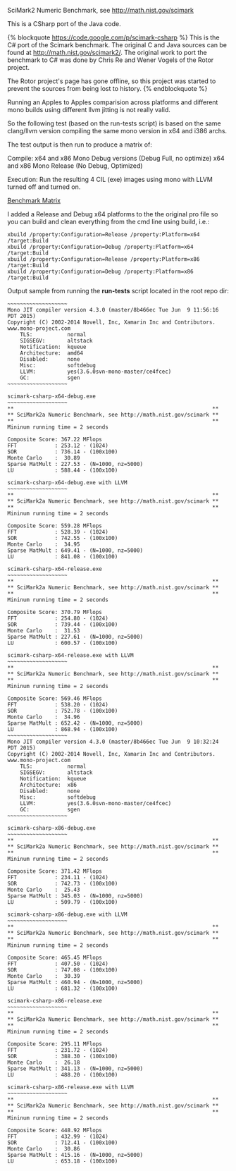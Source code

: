 SciMark2 Numeric Benchmark, see http://math.nist.gov/scimark

This is a CSharp port of the Java code. 

{% blockquote https://code.google.com/p/scimark-csharp %}
This is the C# port of the Scimark benchmark. The original C and Java sources can be found at http://math.nist.gov/scimark2/. The original work to port the benchmark to C# was done by Chris Re and Wener Vogels of the Rotor project.

The Rotor project's page has gone offline, so this project was started to prevent the sources from being lost to history.
{% endblockquote %}

Running an Apples to Apples comparision across platforms and different mono builds using different llvm jitting is not really valid. 

So the following test (based on the run-tests script) is based on the same clang/llvm version compiling the same mono version in x64 and i386 archs.

The test output is then run to produce a matrix of:

Compile:
x64 and x86 Mono Debug versions (Debug Full, no optimize) 
x64 and x86 Mono Release (No Debug, Optimized)

Execution:
Run the resulting 4 CIL (exe) images using mono with LLVM turned off and turned on.

[Benchmark Matrix](http://sushihangover.github.io/images/mono-scmark-chart.png)

I added a Release and Debug x64 platforms to the the original pro file so you can build and clean everything from the cmd line using build, i.e.:

    xbuild /property:Configuration=Release /property:Platform=x64 /target:Build
    xbuild /property:Configuration=Debug /property:Platform=x64 /target:Build
    xbuild /property:Configuration=Release /property:Platform=x86 /target:Build
    xbuild /property:Configuration=Debug /property:Platform=x86 /target:Build


Output sample from running the **run-tests** script located in the root repo dir:

    ~~~~~~~~~~~~~~~~~~~
    Mono JIT compiler version 4.3.0 (master/8b466ec Tue Jun  9 11:56:16 PDT 2015)
    Copyright (C) 2002-2014 Novell, Inc, Xamarin Inc and Contributors. www.mono-project.com
    	TLS:           normal
    	SIGSEGV:       altstack
    	Notification:  kqueue
    	Architecture:  amd64
    	Disabled:      none
    	Misc:          softdebug 
    	LLVM:          yes(3.6.0svn-mono-master/ce4fcec)
    	GC:            sgen
    ~~~~~~~~~~~~~~~~~~~
    
    scimark-csharp-x64-debug.exe
    ~~~~~~~~~~~~~~~~~~~
    **                                                               **
    ** SciMark2a Numeric Benchmark, see http://math.nist.gov/scimark **
    **                                                               **
    Mininum running time = 2 seconds
    
    Composite Score: 367.22 MFlops
    FFT            : 253.12 - (1024)
    SOR            : 736.14 - (100x100)
    Monte Carlo    :  30.89
    Sparse MatMult : 227.53 - (N=1000, nz=5000)
    LU             : 588.44 - (100x100)
    
    scimark-csharp-x64-debug.exe with LLVM
    ~~~~~~~~~~~~~~~~~~~
    **                                                               **
    ** SciMark2a Numeric Benchmark, see http://math.nist.gov/scimark **
    **                                                               **
    Mininum running time = 2 seconds
    
    Composite Score: 559.28 MFlops
    FFT            : 528.39 - (1024)
    SOR            : 742.55 - (100x100)
    Monte Carlo    :  34.95
    Sparse MatMult : 649.41 - (N=1000, nz=5000)
    LU             : 841.08 - (100x100)
    
    scimark-csharp-x64-release.exe
    ~~~~~~~~~~~~~~~~~~~
    **                                                               **
    ** SciMark2a Numeric Benchmark, see http://math.nist.gov/scimark **
    **                                                               **
    Mininum running time = 2 seconds
    
    Composite Score: 370.79 MFlops
    FFT            : 254.80 - (1024)
    SOR            : 739.44 - (100x100)
    Monte Carlo    :  31.53
    Sparse MatMult : 227.61 - (N=1000, nz=5000)
    LU             : 600.57 - (100x100)
    
    scimark-csharp-x64-release.exe with LLVM
    ~~~~~~~~~~~~~~~~~~~
    **                                                               **
    ** SciMark2a Numeric Benchmark, see http://math.nist.gov/scimark **
    **                                                               **
    Mininum running time = 2 seconds
    
    Composite Score: 569.46 MFlops
    FFT            : 538.20 - (1024)
    SOR            : 752.78 - (100x100)
    Monte Carlo    :  34.96
    Sparse MatMult : 652.42 - (N=1000, nz=5000)
    LU             : 868.94 - (100x100)
    ~~~~~~~~~~~~~~~~~~~
    Mono JIT compiler version 4.3.0 (master/8b466ec Tue Jun  9 10:32:24 PDT 2015)
    Copyright (C) 2002-2014 Novell, Inc, Xamarin Inc and Contributors. www.mono-project.com
    	TLS:           normal
    	SIGSEGV:       altstack
    	Notification:  kqueue
    	Architecture:  x86
    	Disabled:      none
    	Misc:          softdebug 
    	LLVM:          yes(3.6.0svn-mono-master/ce4fcec)
    	GC:            sgen
    ~~~~~~~~~~~~~~~~~~~
    
    scimark-csharp-x86-debug.exe
    ~~~~~~~~~~~~~~~~~~~
    **                                                               **
    ** SciMark2a Numeric Benchmark, see http://math.nist.gov/scimark **
    **                                                               **
    Mininum running time = 2 seconds
    
    Composite Score: 371.42 MFlops
    FFT            : 234.11 - (1024)
    SOR            : 742.73 - (100x100)
    Monte Carlo    :  25.43
    Sparse MatMult : 345.03 - (N=1000, nz=5000)
    LU             : 509.79 - (100x100)
    
    scimark-csharp-x86-debug.exe with LLVM
    ~~~~~~~~~~~~~~~~~~~
    **                                                               **
    ** SciMark2a Numeric Benchmark, see http://math.nist.gov/scimark **
    **                                                               **
    Mininum running time = 2 seconds
    
    Composite Score: 465.45 MFlops
    FFT            : 407.50 - (1024)
    SOR            : 747.08 - (100x100)
    Monte Carlo    :  30.39
    Sparse MatMult : 460.94 - (N=1000, nz=5000)
    LU             : 681.32 - (100x100)
    
    scimark-csharp-x86-release.exe
    ~~~~~~~~~~~~~~~~~~~
    **                                                               **
    ** SciMark2a Numeric Benchmark, see http://math.nist.gov/scimark **
    **                                                               **
    Mininum running time = 2 seconds
    
    Composite Score: 295.11 MFlops
    FFT            : 231.72 - (1024)
    SOR            : 388.30 - (100x100)
    Monte Carlo    :  26.18
    Sparse MatMult : 341.13 - (N=1000, nz=5000)
    LU             : 488.20 - (100x100)
    
    scimark-csharp-x86-release.exe with LLVM
    ~~~~~~~~~~~~~~~~~~~
    **                                                               **
    ** SciMark2a Numeric Benchmark, see http://math.nist.gov/scimark **
    **                                                               **
    Mininum running time = 2 seconds
    
    Composite Score: 448.92 MFlops
    FFT            : 432.99 - (1024)
    SOR            : 712.41 - (100x100)
    Monte Carlo    :  30.86
    Sparse MatMult : 415.16 - (N=1000, nz=5000)
    LU             : 653.18 - (100x100)


